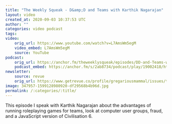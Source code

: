```yaml
---
title: "The Weekly Squeak - D&amp;D and Teams with Karthik Nagarajan"
layout: video
created_at: 2020-09-03 10:37:53 UTC
author: ""
categories: video podcast
tags: 
video:
    orig_url: https://www.youtube.com/watch?v=L7AmsWm5egM
    video_embed: L7AmsWm5egM
    source: YouTube
podcast:
    orig_url: https://anchor.fm/theweeklysqueak/episodes/DD-and-Teams-with-Karthik-Nagarajan-ej2dji
    podcast_embed: https://anchor.fm/s/2ab8734/podcast/play/19002418/https%3A%2F%2Fd3ctxlq1ktw2nl.cloudfront.net%2Fstaging%2F2020-8-3%2F614dc4ae-f3f1-6d57-040b-0dc219d1b68b.mp3    
newsletter:
    source: revue
    orig_url: https://www.getrevue.co/profile/gregariousmammal/issues/the-weekly-squeak-d-d-and-teams-with-karthik-nagarajan-273835    
image: 347957-1599128980920-df29568b4b96d.jpg
permalink: /:categories/:title/
---
```


This episode I speak with Karthik Nagarajan about the advantages of running roleplaying games for teams, look at computer user groups, fraud, and a JavaScript version of Civilisation 6.
